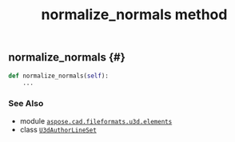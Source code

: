 ﻿---
title: normalize_normals method
second_title: Aspose.CAD for Python via .NET API References
description: 
type: docs
weight: 160
url: /python-net/aspose.cad.fileformats.u3d.elements/u3dauthorlineset/normalize_normals/
is_root: false
---

## normalize_normals {#}





```python
def normalize_normals(self):
    ...
```





### See Also
* module [`aspose.cad.fileformats.u3d.elements`](../../)
* class [`U3dAuthorLineSet`](/cad/python-net/aspose.cad.fileformats.u3d.elements/u3dauthorlineset)
